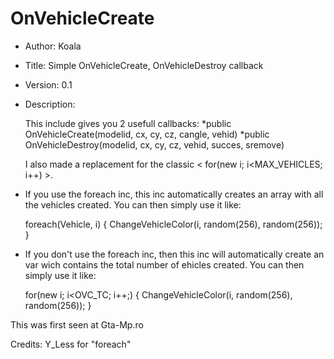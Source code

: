 OnVehicleCreate
===============

*	Author:		Koala
*	Title:		Simple OnVehicleCreate, OnVehicleDestroy callback
*	Version:	0.1
*	Description:

	This include gives you 2 usefull callbacks:
	*public OnVehicleCreate(modelid, cx, cy, cz, cangle, vehid)
	*public OnVehicleDestroy(modelid, cx, cy, cz, vehid, succes, sremove)
	
	I also made a replacement for the classic < for(new i; i<MAX_VEHICLES; i++) >.
	
*	If you use the foreach inc, this inc automatically creates an array with all the vehicles created.
	You can then simply use it like:

	foreach(Vehicle, i)
	{
	ChangeVehicleColor(i, random(256), random(256));
	}

*	If you don't use the foreach inc, then this inc will automatically create an var wich contains the total number of ehicles created.
	You can then simply use it like:

	for(new i; i<OVC_TC; i++;)
	{
	ChangeVehicleColor(i, random(256), random(256));
	}

 This was first seen at Gta-Mp.ro

 Credits: Y_Less for "foreach"

